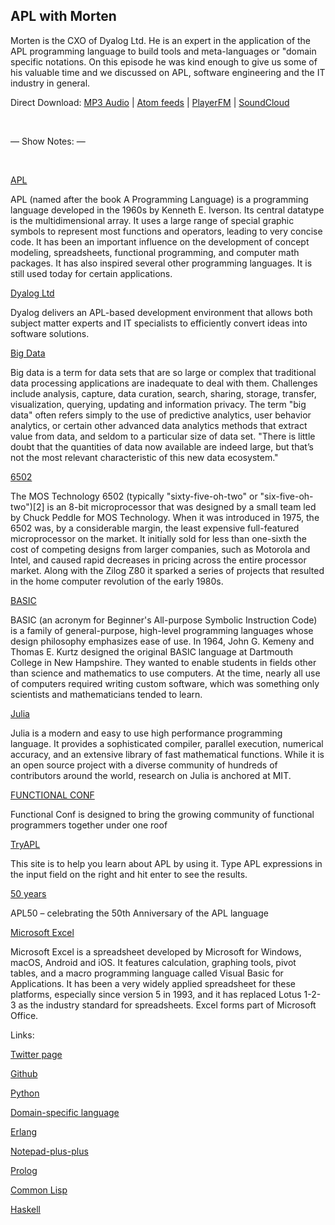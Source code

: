 ## APL with Morten

Morten is the CXO of Dyalog Ltd. He is an expert in the application of the APL programming language to build tools and meta-languages or "domain specific notations. On this episode he was kind enough to give us some of his valuable time and we discussed on APL, software engineering and the IT industry in general.

Direct Download:
[MP3 Audio](https://flawcode.com/static/audio/4.mp3) | [Atom feeds](https://flawcode.com/atom.rss) | [PlayerFM](https://player.fm/series/flawcode-1263695) | [SoundCloud](https://soundcloud.com/flawcode)

&nbsp;

— Show Notes: —

&nbsp;

[APL](https://en.wikipedia.org/wiki/APL_(programming_language))

APL (named after the book A Programming Language) is a programming language developed in the 1960s by Kenneth E. Iverson. Its central datatype is the multidimensional array. It uses a large range of special graphic symbols to represent most functions and operators, leading to very concise code. It has been an important influence on the development of concept modeling, spreadsheets, functional programming, and computer math packages. It has also inspired several other programming languages. It is still used today for certain applications.

[Dyalog Ltd](http://dyalog.com/)

Dyalog delivers an APL-based development environment that allows both subject matter experts and IT specialists to efficiently convert ideas into software solutions.

[Big Data](https://en.wikipedia.org/wiki/Big_data)

Big data is a term for data sets that are so large or complex that traditional data processing applications are inadequate to deal with them. Challenges include analysis, capture, data curation, search, sharing, storage, transfer, visualization, querying, updating and information privacy. The term "big data" often refers simply to the use of predictive analytics, user behavior analytics, or certain other advanced data analytics methods that extract value from data, and seldom to a particular size of data set. "There is little doubt that the quantities of data now available are indeed large, but that’s not the most relevant characteristic of this new data ecosystem."

[6502](https://en.wikipedia.org/wiki/Big_data)

The MOS Technology 6502 (typically "sixty-five-oh-two" or "six-five-oh-two")[2] is an 8-bit microprocessor that was designed by a small team led by Chuck Peddle for MOS Technology. When it was introduced in 1975, the 6502 was, by a considerable margin, the least expensive full-featured microprocessor on the market. It initially sold for less than one-sixth the cost of competing designs from larger companies, such as Motorola and Intel, and caused rapid decreases in pricing across the entire processor market. Along with the Zilog Z80 it sparked a series of projects that resulted in the home computer revolution of the early 1980s.

[BASIC](https://en.wikipedia.org/wiki/BASIC)

BASIC (an acronym for Beginner's All-purpose Symbolic Instruction Code) is a family of general-purpose, high-level programming languages whose design philosophy emphasizes ease of use. In 1964, John G. Kemeny and Thomas E. Kurtz designed the original BASIC language at Dartmouth College in New Hampshire. They wanted to enable students in fields other than science and mathematics to use computers. At the time, nearly all use of computers required writing custom software, which was something only scientists and mathematicians tended to learn.

[Julia](http://juliacomputing.com/)

Julia is a modern and easy to use high performance programming language. It provides a sophisticated compiler, parallel execution, numerical accuracy, and an extensive library of fast mathematical functions. While it is an open source project with a diverse community of hundreds of contributors around the world, research on Julia is anchored at MIT.

[FUNCTIONAL CONF](http://functionalconf.com/)

Functional Conf is designed to bring the growing community of functional programmers together under one roof

[TryAPL](http://tryapl.org/#)

This site is to help you learn about APL by using it. Type APL expressions in the input field on the right and hit enter to see the results.

[50 years](http://www.dyalog.com/blog/2016/10/apl50-celebrating-the-50th-anniversary-of-the-apl-language/)

APL50 – celebrating the 50th Anniversary of the APL language

[Microsoft Excel](https://en.wikipedia.org/wiki/Microsoft_Excel)

Microsoft Excel is a spreadsheet developed by Microsoft for Windows, macOS, Android and iOS. It features calculation, graphing tools, 
pivot tables, and a macro programming language called Visual Basic for Applications. It has been a very widely applied spreadsheet for these platforms, especially since version 5 in 1993, and it has replaced Lotus 1-2-3 as the industry standard for spreadsheets. Excel forms part of Microsoft Office.

Links:

[Twitter page](https://en.wikipedia.org/wiki/Microsoft_Excel)

[Github](https://github.com/Dyalog)

[Python](https://www.python.org/)

[Domain-specific language](https://en.wikipedia.org/wiki/Domain-specific_language)

[Erlang](http://www.erlang.org/)

[Notepad-plus-plus](https://notepad-plus-plus.org/)

[Prolog](http://www.swi-prolog.org/)

[Common Lisp](https://common-lisp.net/)

[Haskell](https://www.haskell.org/)

[profile_image]: https://flawcode.com/thumbnails/morten.jpg "Logo Title Text 2"

